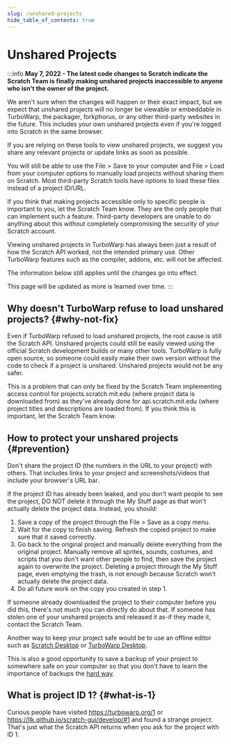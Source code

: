 ```yaml
---
slug: /unshared-projects
hide_table_of_contents: true
---
```


# Unshared Projects

:::info
**May 7, 2022 - The latest code changes to Scratch indicate the Scratch Team is finally making unshared projects inaccessible to anyone who isn't the owner of the project.**

We aren't sure when the changes will happen or their exact impact, but we expect that unshared projects will no longer be viewable or embeddable in TurboWarp, the packager, forkphorus, or any other third-party websites in the future. This includes your own unshared projects even if you're logged into Scratch in the same browser.

If you are relying on these tools to view unshared projects, we suggest you share any relevant projects or update links as soon as possible.

You will still be able to use the File > Save to your computer and File > Load from your computer options to manually load projects without sharing them on Scratch. Most third-party Scratch tools have options to load these files instead of a project ID/URL.

If you think that making projects accessible only to specific people is important to you, let the Scratch Team know. They are the only people that can implement such a feature. Third-party developers are unable to do anything about this without completely compromising the security of your Scratch account.

Viewing unshared projects in TurboWarp has always been just a result of how the Scratch API worked, not the intended primary use. Other TurboWarp features such as the compiler, addons, etc. will not be affected.

The information below still applies until the changes go into effect.

This page will be updated as more is learned over time.
:::

## Why doesn't TurboWarp refuse to load unshared projects? {#why-not-fix}

Even if TurboWarp refused to load unshared projects, the root cause is still the Scratch API. Unshared projects could still be easily viewed using the official Scratch development builds or many other tools. TurboWarp is fully open source, so someone could easily make their own version without the code to check if a project is unshared. Unshared projects would not be any safer.

This is a problem that can only be fixed by the Scratch Team implementing access control for projects.scratch.mit.edu (where project data is downloaded from) as they've already done for api.scratch.mit.edu (where project titles and descriptions are loaded from). If you think this is important, let the Scratch Team know.

## How to protect your unshared projects {#prevention}

Don't share the project ID (the numbers in the URL to your project) with others. That includes links to your project and screenshots/videos that include your browser's URL bar.

If the project ID has already been leaked, and you don't want people to see the project, DO NOT delete it through the My Stuff page as that won't actually delete the project data. Instead, you should:

1. Save a copy of the project through the File > Save as a copy menu.
2. Wait for the copy to finish saving. Refresh the copied project to make sure that it saved correctly.
3. Go back to the original project and manually delete everything from the original project. Manually remove all sprites, sounds, costumes, and scripts that you don't want other people to find, then save the project again to overwrite the project. Deleting a project through the My Stuff page, even emptying the trash, is not enough because Scratch won't actually delete the project data.
4. Do all future work on the copy you created in step 1.

If someone already downloaded the project to their computer before you did this, there's not much you can directly do about that. If someone has stolen one of your unshared projects and released it as-if they made it, contact the Scratch Team.

Another way to keep your project safe would be to use an offline editor such as [Scratch Desktop](https://scratch.mit.edu/download) or [TurboWarp Desktop](https://desktop.turbowarp.org/).

This is also a good opportunity to save a backup of your project to somewhere safe on your computer so that you don't have to learn the importance of backups the [hard way](https://ocular.jeffalo.net/search?q=project%20disappeared&sort=relevance).

## What is project ID 1? {#what-is-1}

Curious people have visited https://turbowarp.org/1 or https://llk.github.io/scratch-gui/develop/#1 and found a strange project. That's just what the Scratch API returns when you ask for the project with ID 1.
